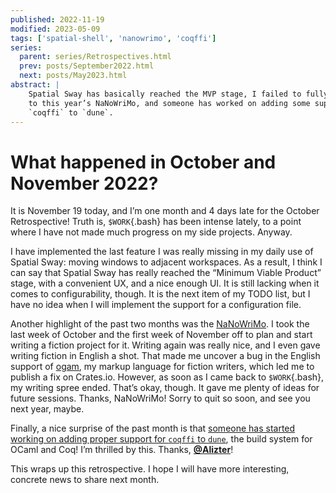 ```yaml
---
published: 2022-11-19
modified: 2023-05-09
tags: ['spatial-shell', 'nanowrimo', 'coqffi']
series:
  parent: series/Retrospectives.html
  prev: posts/September2022.html
  next: posts/May2023.html
abstract: |
    Spatial Sway has basically reached the MVP stage, I failed to fully commit
    to this year’s NaNoWriMo, and someone has worked on adding some support for
    `coqffi` to `dune`.
---
```


# What happened in October and November 2022?

It is November 19 today, and I’m one month and 4 days late for the October
Retrospective! Truth is, `$WORK`{.bash} has been intense lately, to a point
where I have not made much progress on my side projects. Anyway.

I have implemented the last feature I was really missing in my daily
use of Spatial Sway: moving windows to adjacent workspaces. As a
result, I think I can say that Spatial Sway has really reached the
“Minimum Viable Product” stage, with a convenient UX, and a nice
enough UI. It is still lacking when it comes to configurability,
though. It is the next item of my TODO list, but I have no idea when I
will implement the support for a configuration file.

Another highlight of the past two months was the
[NaNoWriMo](https://nanowrimo.org). I took the last week of October and the
first week of November off to plan and start writing a fiction project for it.
Writing again was really nice, and I even gave writing fiction in English a
shot. That made me uncover a bug in the English support of
[ogam](https://crates.io/crates/ogam), my markup language for fiction writers,
which led me to publish a fix on Crates.io. However, as soon as I came back to
`$WORK`{.bash}, my writing spree ended. That’s okay, though. It gave me plenty
of ideas for future sessions. Thanks, NaNoWriMo! Sorry to quit so soon, and see
you next year, maybe.

Finally, a nice surprise of the past month is that [someone has started working
on adding proper support for `coqffi` to
`dune`](https://github.com/ocaml/dune/pull/6489), the build system for OCaml
and Coq! I’m thrilled by this. Thanks,
[**@Alizter**](https://github.com/Alizter)!

This wraps up this retrospective. I hope I will have more interesting,
concrete news to share next month.
